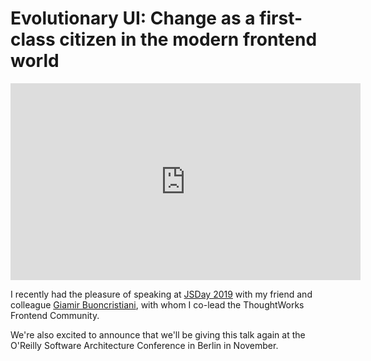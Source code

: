 # Evolutionary UI: Change as a first-class citizen in the modern frontend world

<iframe width="560" height="315" src="https://www.youtube.com/embed/5915WUFazjo" frameborder="0" allow="accelerometer; autoplay; encrypted-media; gyroscope; picture-in-picture" allowfullscreen></iframe><br />

I recently had the pleasure of speaking at [JSDay 2019](https://2019.jsday.it/) with my friend and colleague [Giamir Buoncristiani](https://giamir.com), with whom I co-lead the ThoughtWorks Frontend Community.

We're also excited to announce that we'll be giving this talk again at the O'Reilly Software Architecture Conference in Berlin in November.
